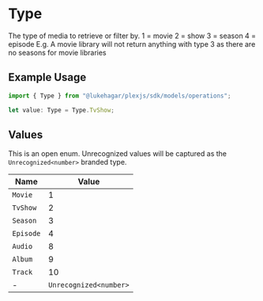 # Type

The type of media to retrieve or filter by.
1 = movie
2 = show
3 = season
4 = episode
E.g. A movie library will not return anything with type 3 as there are no seasons for movie libraries


## Example Usage

```typescript
import { Type } from "@lukehagar/plexjs/sdk/models/operations";

let value: Type = Type.TvShow;
```

## Values

This is an open enum. Unrecognized values will be captured as the `Unrecognized<number>` branded type.

| Name                   | Value                  |
| ---------------------- | ---------------------- |
| `Movie`                | 1                      |
| `TvShow`               | 2                      |
| `Season`               | 3                      |
| `Episode`              | 4                      |
| `Audio`                | 8                      |
| `Album`                | 9                      |
| `Track`                | 10                     |
| -                      | `Unrecognized<number>` |
